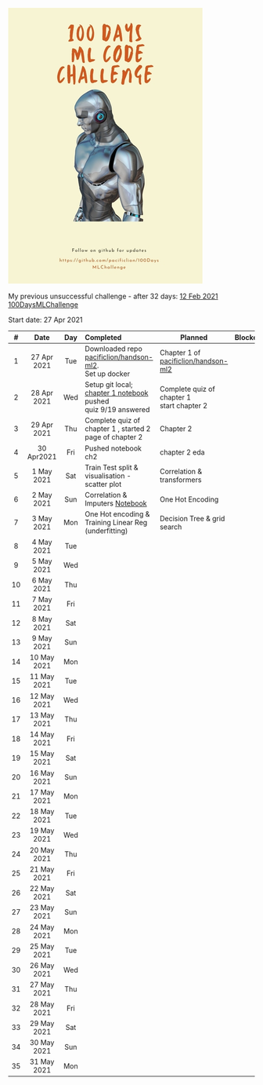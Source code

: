 ![100 Day ML Challenge](https://raw.githubusercontent.com/pacificlion/100DaysMLChallenge/main/challenge.jpg)

My previous unsuccessful challenge - after 32 days: [12 Feb 2021 100DaysMLChallenge](README-v1.md) 


Start date: 27 Apr 2021

| #        | Date  |  Day | Completed   | Planned   | Blocker   | Comment|
| :-------------: | :----------: | :-----------: | :----------- |----------- |----------- |----------- |
| 1|27 Apr 2021|Tue| Downloaded repo [pacificlion/handson-ml2](https://github.com/pacificlion/handson-ml2). <br/> Set up docker|Chapter 1 of [pacificlion/handson-ml2](https://github.com/pacificlion/handson-ml2)|<ReplaceME>|<ReplaceME>|
| 2|28 Apr 2021|Wed|Setup git local; [chapter 1 notebook](https://github.com/pacificlion/handson-ml2/blob/master/A01_the_machine_learning_landscape.ipynb) pushed<br/> quiz 9/19 answered|Complete quiz of chapter 1 <br/> start chapter 2|<ReplaceME>|<ReplaceME>|
| 3|29 Apr 2021|Thu|Complete quiz of chapter 1 , started 2 page of chapter 2|Chapter 2|<ReplaceME>|<ReplaceME>|
| 4|30 Apr2021|Fri|Pushed notebook ch2|chapter 2 eda|<ReplaceME>|<ReplaceME>|
| 5|1 May 2021|Sat|Train Test split & visualisation - scatter plot| Correlation & transformers|<ReplaceME>|<ReplaceME>|
| 6|2 May 2021|Sun| Correlation & Imputers [Notebook](https://github.com/pacificlion/handson-ml2/blob/master/A02_end_to_end_machine_learning_project.ipynb)|One Hot Encoding|<ReplaceME>|<ReplaceME>|
| 7|3 May 2021|Mon|One Hot encoding & Training Linear Reg (underfitting)|Decision Tree & grid search|<ReplaceME>|<ReplaceME>|
| 8|4 May 2021|Tue|<ReplaceME>|<ReplaceME>|<ReplaceME>|<ReplaceME>|
| 9|5 May 2021|Wed|<ReplaceME>|<ReplaceME>|<ReplaceME>|<ReplaceME>|
| 10|6 May 2021|Thu|<ReplaceME>|<ReplaceME>|<ReplaceME>|<ReplaceME>|
| 11|7 May 2021|Fri|<ReplaceME>|<ReplaceME>|<ReplaceME>|<ReplaceME>|
| 12|8 May 2021|Sat|<ReplaceME>|<ReplaceME>|<ReplaceME>|<ReplaceME>|
| 13|9 May 2021|Sun|<ReplaceME>|<ReplaceME>|<ReplaceME>|<ReplaceME>|
| 14|10 May 2021|Mon|<ReplaceME>|<ReplaceME>|<ReplaceME>|<ReplaceME>|
| 15|11 May 2021|Tue|<ReplaceME>|<ReplaceME>|<ReplaceME>|<ReplaceME>|
| 16|12 May 2021|Wed|<ReplaceME>|<ReplaceME>|<ReplaceME>|<ReplaceME>|
| 17|13 May 2021|Thu|<ReplaceME>|<ReplaceME>|<ReplaceME>|<ReplaceME>|
| 18|14 May 2021|Fri|<ReplaceME>|<ReplaceME>|<ReplaceME>|<ReplaceME>|
| 19|15 May 2021|Sat|<ReplaceME>|<ReplaceME>|<ReplaceME>|<ReplaceME>|
| 20|16 May 2021|Sun|<ReplaceME>|<ReplaceME>|<ReplaceME>|<ReplaceME>|
| 21|17 May 2021|Mon|<ReplaceME>|<ReplaceME>|<ReplaceME>|<ReplaceME>|
| 22|18 May 2021|Tue|<ReplaceME>|<ReplaceME>|<ReplaceME>|<ReplaceME>|
| 23|19 May 2021|Wed|<ReplaceME>|<ReplaceME>|<ReplaceME>|<ReplaceME>|
| 24|20 May 2021|Thu|<ReplaceME>|<ReplaceME>|<ReplaceME>|<ReplaceME>|
| 25|21 May 2021|Fri|<ReplaceME>|<ReplaceME>|<ReplaceME>|<ReplaceME>|
| 26|22 May 2021|Sat|<ReplaceME>|<ReplaceME>|<ReplaceME>|<ReplaceME>|
| 27|23 May 2021|Sun|<ReplaceME>|<ReplaceME>|<ReplaceME>|<ReplaceME>|
| 28|24 May 2021|Mon|<ReplaceME>|<ReplaceME>|<ReplaceME>|<ReplaceME>|
| 29|25 May 2021|Tue|<ReplaceME>|<ReplaceME>|<ReplaceME>|<ReplaceME>|
| 30|26 May 2021|Wed|<ReplaceME>|<ReplaceME>|<ReplaceME>|<ReplaceME>| 
| 31|27 May 2021|Thu|<ReplaceME>|<ReplaceME>|<ReplaceME>|<ReplaceME>|
| 32|28 May 2021|Fri|<ReplaceME>|<ReplaceME>|<ReplaceME>|<ReplaceME>|
| 33|29 May 2021|Sat|<ReplaceME>|<ReplaceME>|<ReplaceME>|<ReplaceME>|
| 34|30 May 2021|Sun|<ReplaceME>|<ReplaceME>|<ReplaceME>|<ReplaceME>|
| 35|31 May 2021|Mon|<ReplaceME>|<ReplaceME>|<ReplaceME>|<ReplaceME>|
